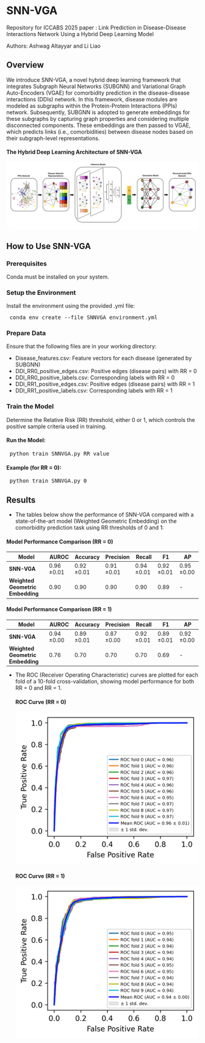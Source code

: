 # SNN-VGA
Repository for ICCABS 2025 paper : Link Prediction in Disease-Disease Interactions Network Using a Hybrid Deep Learning Model

Authors: Ashwag Altayyar and Li Liao

## Overview
We introduce SNN-VGA, a novel hybrid deep learning framework that integrates Subgraph Neural Networks (SUBGNN) and Variational Graph Auto-Encoders (VGAE) for comorbidity prediction in the disease-disease interactions (DDIs) network. In this framework, disease modules are modeled as subgraphs within the Protein-Protein Interactions (PPIs) network. Subsequently, SUBGNN is adopted to generate embeddings for these subgraphs by capturing graph properties and considering multiple disconnected components. These embeddings are then passed to VGAE, which predicts links (i.e., comorbidities) between disease nodes based on their subgraph-level representations.
#### The Hybrid Deep Learning Architecture of SNN-VGA 
![SNNVGA framework](figures/SNNVGA_framework.png)

## How to Use SNN-VGA
### Prerequisites
Conda must be installed on your system.
### Setup the Environment
Install the environment using the provided .yml file:
<pre lang="bash"> conda env create --file SNNVGA_environment.yml </pre>
### Prepare Data
Ensure that the following files are in your working directory:
  - Disease_features.csv: Feature vectors for each disease (generated by SUBGNN)
  - DDI_RR0_positive_edges.csv: Positive edges (disease pairs) with RR = 0
  - DDI_RR0_positive_labels.csv: Corresponding labels with RR = 0
  - DDI_RR1_positive_edges.csv: Positive edges (disease pairs) with RR = 1
  - DDI_RR1_positive_labels.csv: Corresponding labels with RR = 1

### Train the Model
Determine the Relative Risk (RR) threshold, either 0 or 1, which controls the positive sample criteria used in training.

#### Run the Model:
<pre lang="bash"> python train_SNNVGA.py RR_value </pre>
#### Example (for RR = 0):
<pre lang="bash"> python train_SNNVGA.py 0 </pre>

## Results

- The tables below show the performance of SNN-VGA compared with a state-of-the-art model (Weighted Geometric Embedding) on the comorbidity prediction task using RR thresholds of 0 and 1:
#### Model Performance Comparison (RR = 0)
| Model                         | AUROC       | Accuracy    | Precision   | Recall      | F1          | AP          |
|------------------------------|-------------|-------------|-------------|-------------|-------------|-------------|
| **SNN-VGA**           | 0.96 ±0.01 | 0.92 ±0.01 | 0.91 ±0.01 | 0.94 ±0.01 | 0.92 ±0.01 | 0.95 ±0.00 |
| **Weighted Geometric Embedding** | 0.90        | 0.90        | 0.90        | 0.90        | 0.89        | -           |


  #### Model Performance Comparison (RR = 1)
| Model                         | AUROC       | Accuracy    | Precision   | Recall      | F1          | AP          |
|------------------------------|-------------|-------------|-------------|-------------|-------------|-------------|
| **SNN-VGA**           | 0.94 ±0.00 | 0.89 ±0.01 | 0.87 ±0.00 | 0.92 ±0.01 | 0.89 ±0.01 | 0.92 ±0.00 |
| **Weighted Geometric Embedding** | 0.76        | 0.70        | 0.70        | 0.70        | 0.69        | -           |







- The ROC (Receiver Operating Characteristic) curves are plotted for each fold of a 10-fold cross-validation, showing model performance for both RR = 0 and RR = 1.
  #### ROC Curve (RR = 0)
     ![ROC Curve](figures/ROC_curve_RR0.png)

  #### ROC Curve (RR = 1)
     ![ROC Curve](figures/ROC_curve_RR1.png)





